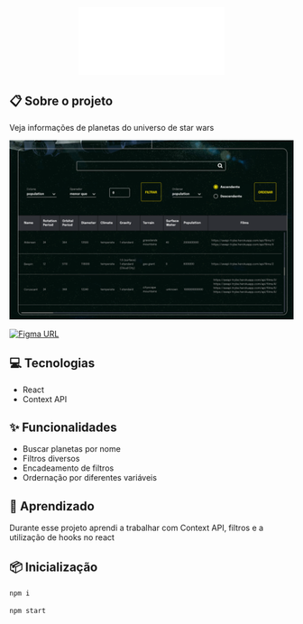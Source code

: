 <p align="center">
  <img src="./assets/star-wars-logo.svg" height="120px"/>
</p>

## 📋 Sobre o projeto
Veja informações de planetas do universo de star wars

<img src="./assets/filter-screen.png" alt="drawing" width="800"/>

[![Figma URL](https://img.shields.io/twitter/url?label=Figma%20Layout&logo=figma&logoColor=%234B0082&url=https%3A%2F%2Fwww.figma.com%2Ffile%2FCzwzjVrmxmAngJy1AgvLhU%2FHiLife-Prot-Alta-Fidelidade%3Fnode-id%3D0%253A1)](https://www.figma.com/file/Z7MzAgaMHyd4DYaLGQX830/%5BProjeto%5D%5BFrontend%5D-StarWars?node-id=0%3A1&t=tCRhp0H0ojFjqnxR-1)

## 💻 Tecnologias
- React
- Context API

## ✨ Funcionalidades 
- Buscar planetas por nome
- Filtros diversos
- Encadeamento de filtros
- Ordernação por diferentes variáveis

## 🧠 Aprendizado
Durante esse projeto aprendi a trabalhar com Context API, filtros e a utilização de hooks no react

## 📦 Inicialização
```bash
npm i
```
```bash 
npm start
```
